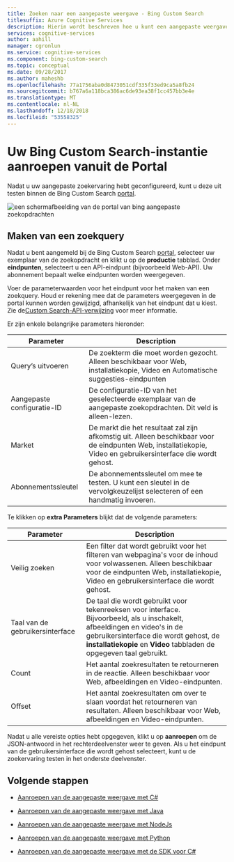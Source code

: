 ```yaml
---
title: Zoeken naar een aangepaste weergave - Bing Custom Search
titlesuffix: Azure Cognitive Services
description: Hierin wordt beschreven hoe u kunt een aangepaste weergave van het web zoeken.
services: cognitive-services
author: aahill
manager: cgronlun
ms.service: cognitive-services
ms.component: bing-custom-search
ms.topic: conceptual
ms.date: 09/28/2017
ms.author: maheshb
ms.openlocfilehash: 77a1756aba0d8473051cdf335f33ed9ca5a8fb24
ms.sourcegitcommit: b767a6a118bca386ac6de93ea38f1cc457bb3e4e
ms.translationtype: MT
ms.contentlocale: nl-NL
ms.lasthandoff: 12/18/2018
ms.locfileid: "53558325"
---
```

# <a name="call-your-bing-custom-search-instance-from-the-portal"></a>Uw Bing Custom Search-instantie aanroepen vanuit de Portal

Nadat u uw aangepaste zoekervaring hebt geconfigureerd, kunt u deze uit testen binnen de Bing Custom Search [portal](https://customsearch.ai). 

![een schermafbeelding van de portal van bing aangepaste zoekopdrachten](media/portal-search-screen.png)
## <a name="create-a-search-query"></a>Maken van een zoekquery 

Nadat u bent aangemeld bij de Bing Custom Search [portal](https://customsearch.ai), selecteer uw exemplaar van de zoekopdracht en klikt u op de **productie** tabblad. Onder **eindpunten**, selecteert u een API-eindpunt (bijvoorbeeld Web-API). Uw abonnement bepaalt welke eindpunten worden weergegeven.

Voer de parameterwaarden voor het eindpunt voor het maken van een zoekquery. Houd er rekening mee dat de parameters weergegeven in de portal kunnen worden gewijzigd, afhankelijk van het eindpunt dat u kiest. Zie de[Custom Search-API-verwijzing](https://docs.microsoft.com/rest/api/cognitiveservices/bing-custom-search-api-v7-reference#query-parameters) voor meer informatie. 

Er zijn enkele belangrijke parameters hieronder:


|Parameter  |Description  |
|---------|---------|
|Query’s uitvoeren     | De zoekterm die moet worden gezocht. Alleen beschikbaar voor Web, installatiekopie, Video en Automatische suggesties-eindpunten |
|Aangepaste configuratie-ID | De configuratie-ID van het geselecteerde exemplaar van de aangepaste zoekopdrachten. Dit veld is alleen-lezen. |
|Market     | De markt die het resultaat zal zijn afkomstig uit. Alleen beschikbaar voor de eindpunten Web, installatiekopie, Video en gebruikersinterface die wordt gehost.        |
|Abonnementssleutel | De abonnementssleutel om mee te testen. U kunt een sleutel in de vervolgkeuzelijst selecteren of een handmatig invoeren.          |

Te klikken op **extra Parameters** blijkt dat de volgende parameters:  

|Parameter  |Description  |
|---------|---------|
|Veilig zoeken     | Een filter dat wordt gebruikt voor het filteren van webpagina's voor de inhoud voor volwassenen. Alleen beschikbaar voor de eindpunten Web, installatiekopie, Video en gebruikersinterface die wordt gehost.        |
|Taal van de gebruikersinterface    | De taal die wordt gebruikt voor tekenreeksen voor interface. Bijvoorbeeld, als u inschakelt, afbeeldingen en video's in de gebruikersinterface die wordt gehost, de **installatiekopie** en **Video** tabbladen de opgegeven taal gebruikt.        |
|Count     | Het aantal zoekresultaten te retourneren in de reactie. Alleen beschikbaar voor Web, afbeeldingen en Video-eindpunten.         |
|Offset    | Het aantal zoekresultaten om over te slaan voordat het retourneren van resultaten. Alleen beschikbaar voor Web, afbeeldingen en Video-eindpunten.        |
    
Nadat u alle vereiste opties hebt opgegeven, klikt u op **aanroepen** om de JSON-antwoord in het rechterdeelvenster weer te geven. Als u het eindpunt van de gebruikersinterface die wordt gehost selecteert, kunt u de zoekervaring testen in het onderste deelvenster.

## <a name="next-steps"></a>Volgende stappen

- [Aanroepen van de aangepaste weergave met C#](./call-endpoint-csharp.md)
- [Aanroepen van de aangepaste weergave met Java](./call-endpoint-java.md)
- [Aanroepen van de aangepaste weergave met NodeJs](./call-endpoint-nodejs.md)
- [Aanroepen van de aangepaste weergave met Python](./call-endpoint-python.md)

- [Aanroepen van de aangepaste weergave met de SDK voor C#](./sdk-csharp-quick-start.md)